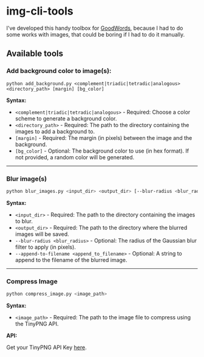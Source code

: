 # img-cli-tools

I've developed this handy toolbox for [GoodWords](https://play.google.com/store/apps/details?id=com.primalproductions.goodwords), because I had to do some works with images, that could be boring if I had to do it manually.

## Available tools

### Add background color to image(s):

```shell
python add_background.py <complement|triadic|tetradic|analogous> <directory_path> [margin] [bg_color]
```

**Syntax:**

- `<complement|triadic|tetradic|analogous>` - Required: Choose a color scheme to generate a background color.
- `<directory_path>` - Required: The path to the directory containing the images to add a background to.
- `[margin]` - Required: The margin (in pixels) between the image and the background.
- `[bg_color]` - Optional: The background color to use (in hex format). If not provided, a random color will be generated.

---

### Blur image(s)

```bash
python blur_images.py <input_dir> <output_dir> [--blur-radius <blur_radius> --append-to-filename <append_to_filename>]
```

**Syntax:**

- `<input_dir>` - Required: The path to the directory containing the images to blur.
- `<output_dir>` - Required: The path to the directory where the blurred images will be saved.
- `--blur-radius <blur_radius>` - Optional: The radius of the Gaussian blur filter to apply (in pixels).
- `--append-to-filename <append_to_filename>` - Optional: A string to append to the filename of the blurred image.

---

### Compress Image

```bash
python compress_image.py <image_path>
```

**Syntax:**

- `<image_path>` - Required: The path to the image file to compress using the TinyPNG API.

**API:**

Get your TinyPNG API Key [here](https://tinypng.com/developers).
